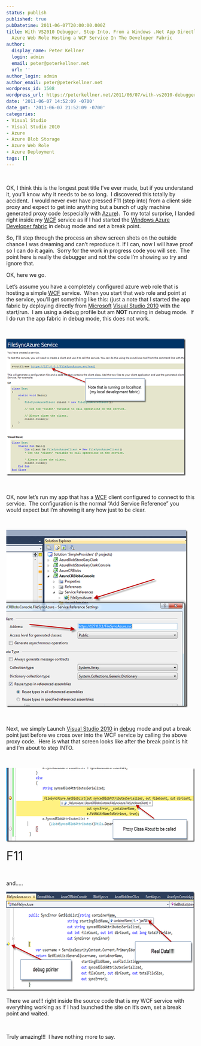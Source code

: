 ```yaml
---
status: publish
published: true
pubDatetime: 2011-06-07T20:00:00.000Z
title: With VS2010 Debugger, Step Into, From a Windows .Net App Directly into a Windows
  Azure Web Role Hosting a WCF Service In The Developer Fabric
author:
  display_name: Peter Kellner
  login: admin
  email: peter@peterkellner.net
  url: ''
author_login: admin
author_email: peter@peterkellner.net
wordpress_id: 1508
wordpress_url: https://peterkellner.net/2011/06/07/with-vs2010-debugger-step-into-from-a-windows-net-app-directly-into-a-windows-azure-web-role-hosting-a-wcf-service-in-the-developer-fabric/
date: '2011-06-07 14:52:09 -0700'
date_gmt: '2011-06-07 21:52:09 -0700'
categories:
- Visual Studio
- Visual Studio 2010
- Azure
- Azure Blob Storage
- Azure Web Role
- Azure Deployment
tags: []
---
```

<p>&#160;</p>
<p>OK, I think this is the longest post title I’ve ever made, but if you understand it, you’ll know why it needs to be so long.&#160; I discovered this totally by accident.&#160; I would never ever have pressed F11 (step into) from a client side proxy and expect to get into anything but a bunch of ugly machine generated proxy code (especially with <a href="http://www.microsoft.com/windowsazure/">Azure</a>).&#160; To my total surprise, I landed right inside my <a href="http://msdn.microsoft.com/en-us/netframework/aa663324.aspx">WCF</a> service as if I had started the <a href="http://www.microsoft.com/en-us/cloud/developer/resource.aspx?resourceId=what-is-windows-azure&amp;fbid=flWeS4xmu1C&amp;WT.srch=1&amp;WT.mc_id=85C588D4-A353-4E3D-8824-823A9551AA51&amp;CR_SCC=200028978">Windows Azure Developer fabric</a> in debug mode and set a break point.</p>
<p>So, I’ll step through the process an show screen shots on the outside chance I was dreaming and can’t reproduce it. If I can, now I will have proof so I can do it again.&#160; Sorry for the work in progress code you will see.&#160; The point here is really the debugger and not the code I’m showing so try and ignore that.</p>
<p>OK, here we go.</p>
<p>Let’s assume you have a completely configured azure web role that is hosting a simple <a href="http://en.wikipedia.org/wiki/Windows_Communication_Foundation">WCF</a> service.&#160; When you start that web role and point at the service, you’ll get something like this: (just a note that I started the app fabric by deploying directly from <a href="http://www.microsoft.com/en-us/default.aspx">Microsoft</a> <a href="http://www.microsoft.com/visualstudio/en-us">Visual Studio 2010</a> with the start/run.&#160; I am using a debug profile but am <strong>NOT </strong>running in debug mode.&#160; If I do run the app fabric in debug mode, this does not work.</p>
<p>&#160;</p>
<p><a href="/wp/wp-content/uploads/2011/06/image4.png"><img style="background-image: none; border-bottom: 0px; border-left: 0px; padding-left: 0px; padding-right: 0px; display: inline; border-top: 0px; border-right: 0px; padding-top: 0px" title="image" border="0" alt="image" src="/wp/wp-content/uploads/2011/06/image_thumb4.png" width="480" height="366" /></a></p>
<p>  <!--more-->
<p>&#160;</p>
<p>OK, now let’s run my app that has a <a href="http://visualstudiomagazine.com/articles/2011/06/01/pcnet_wcf-and-soa.aspx">WCF</a> client configured to connect to this service.&#160; The configuration is the normal “Add Service Reference” you would expect but I’m showing it any how just to be clear.</p>
<p>&#160;</p>
<p><a href="/wp/wp-content/uploads/2011/06/image5.png"><img style="background-image: none; border-bottom: 0px; border-left: 0px; padding-left: 0px; padding-right: 0px; display: inline; border-top: 0px; border-right: 0px; padding-top: 0px" title="image" border="0" alt="image" src="/wp/wp-content/uploads/2011/06/image_thumb5.png" width="485" height="473" /></a></p>
<p>&#160;</p>
<p>Next, we simply Launch <a href="http://www.microsoft.com/visualstudio/en-us">Visual Studio 2010</a> in <a href="http://msdn.microsoft.com/en-us/library/sc65sadd.aspx">debug</a> mode and put a break point just before we cross over into the WCF service by calling the above proxy code.&#160; Here is what that screen looks like after the break point is hit and I’m about to step INTO.</p>
<p>&#160;</p>
<p><a href="/wp/wp-content/uploads/2011/06/image6.png"><img style="background-image: none; border-bottom: 0px; border-left: 0px; padding-left: 0px; padding-right: 0px; display: inline; border-top: 0px; border-right: 0px; padding-top: 0px" title="image" border="0" alt="image" src="/wp/wp-content/uploads/2011/06/image_thumb6.png" width="616" height="198" /></a></p>
<p><font size="6">F11</font></p>
<p>&#160;</p>
<p>and…..</p>
<p><a href="/wp/wp-content/uploads/2011/06/image7.png"><img style="background-image: none; border-bottom: 0px; border-left: 0px; padding-left: 0px; padding-right: 0px; display: inline; border-top: 0px; border-right: 0px; padding-top: 0px" title="image" border="0" alt="image" src="/wp/wp-content/uploads/2011/06/image_thumb7.png" width="657" height="265" /></a></p>
<p><font size="2"></font></p>
<p>There we are!!! right inside the source code that is my WCF service with everything working as if I had launched the site on it’s own, set a break point and waited.</p>
<p>&#160;</p>
<p>Truly amazing!!!&#160; I have nothing more to say.</p>
